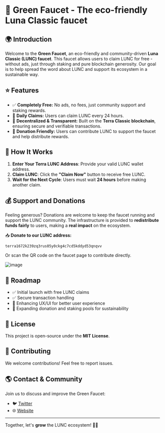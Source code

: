# 🌿 Green Faucet - The eco-friendly Luna Classic faucet

## 🌍 Introduction
Welcome to the **Green Faucet**, an eco-friendly and community-driven **Luna Classic (LUNC) faucet**. This faucet allows users to claim LUNC for free - without ads, just through staking and pure blockchain generosity. Our goal is to help spread the word about LUNC and support its ecosystem in a sustainable way.

## ⭐ Features
- ✅ **Completely Free:** No ads, no fees, just community support and staking rewards.
- 🔄 **Daily Claims:** Users can claim LUNC every 24 hours.
- 🔐 **Decentralized & Transparent:** Built on the **Terra Classic blockchain**, ensuring secure and verifiable transactions.
- 💚 **Donation Friendly:** Users can contribute LUNC to support the faucet and help distribute rewards.

## 🔹 How It Works
1. **Enter Your Terra LUNC Address**: Provide your valid LUNC wallet address.
2. **Claim LUNC**: Click the **"Claim Now"** button to receive free LUNC.
3. **Wait for the Next Cycle**: Users must wait **24 hours** before making another claim.

## 💰 Support and Donations
Feeling generous? Donations are welcome to keep the faucet running and support the LUNC community. The infrastructure is provided to **redistribute funds fairly** to users, making a **real impact** on the ecosystem.

📥 **Donate to our LUNC address:**
```
terra1672k239zq3rus05y0ckg4c7cd5kddyd53qnqvv
```
Or scan the QR code on the faucet page to contribute directly.

![image](https://github.com/user-attachments/assets/5b6535bf-687e-48ef-ba7f-3145c8944b52)


## 📌 Roadmap
- ✅ Initial launch with free LUNC claims
- ✅ Secure transaction handling
- 🔄 Enhancing UX/UI for better user experience
- 🚀 Expanding donation and staking pools for sustainability

## 📜 License
This project is open-source under the **MIT License**.

## 🤝 Contributing
We welcome contributions! Feel free to report issues.

## 🌎 Contact & Community
Join us to discuss and improve the Green Faucet:
- 🐦 [Twitter](https://twitter.com/GreenFrndLabs)
- 🌐 [Website](https://www.greenfriendlylabs.com/)

---
Together, let's **grow** the LUNC ecosystem! 🌿🚀

